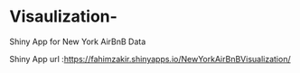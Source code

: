 # Visaulization-
Shiny App for New York AirBnB Data

Shiny App url :https://fahimzakir.shinyapps.io/NewYorkAirBnBVisualization/
